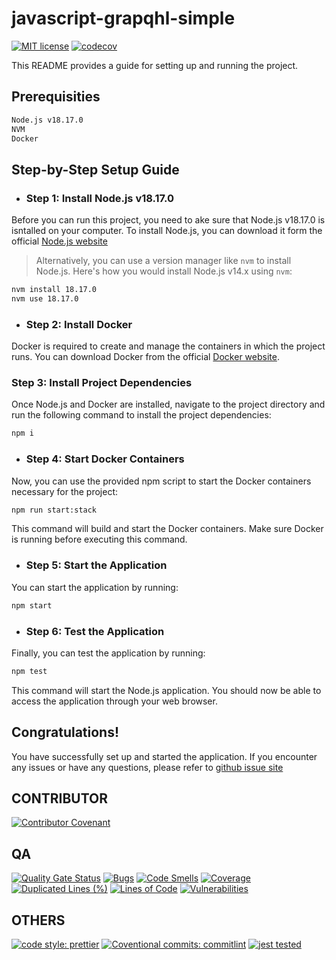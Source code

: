 # javascript-grapqhl-simple

[![ MIT license](https://img.shields.io/badge/license-MIT-blue.svg)](https://github.com/jeresoftx/javascript-grapqhl-simple/blob/main/LICENSE) [![codecov](https://codecov.io/gh/karlosarr/nodejs-grapqhl/graph/badge.svg?token=4TFYBLC3X3)](https://codecov.io/gh/karlosarr/nodejs-grapqhl)

This README provides a guide for setting up and running the project.

## Prerequisities

```sh
Node.js v18.17.0
NVM
Docker
```

## Step-by-Step Setup Guide

- ### Step 1: Install Node.js v18.17.0

Before you can run this project, you need to ake sure that Node.js v18.17.0 is isntalled on your computer. To install Node.js, you can download it form the official [Node.js website](https://nodejs.org/)

> Alternatively, you can use a version manager like `nvm` to install Node.js. Here's how you would install Node.js v14.x using `nvm`:

```sh
nvm install 18.17.0
nvm use 18.17.0
```

- ### Step 2: Install Docker

Docker is required to create and manage the containers in which the project runs. You can download Docker from the official [Docker website](https://www.docker.com/products/docker-desktop).

### Step 3: Install Project Dependencies

Once Node.js and Docker are installed, navigate to the project directory and run the following command to install the project dependencies:

```sh
npm i
```

- ### Step 4: Start Docker Containers

Now, you can use the provided npm script to start the Docker containers necessary for the project:

```sh
npm run start:stack
```

This command will build and start the Docker containers. Make sure Docker is running before executing this command.

- ### Step 5: Start the Application

You can start the application by running:

```sh
npm start
```

- ### Step 6: Test the Application

Finally, you can test the application by running:

```sh
npm test
```

This command will start the Node.js application. You should now be able to access the application through your web browser.

## Congratulations!

You have successfully set up and started the application. If you encounter any issues or have any questions, please refer to [github issue site](https://github.com/jeresoftx/javascript-grapqhl-simple/issues)

## CONTRIBUTOR

[![Contributor Covenant](https://img.shields.io/badge/Contributor%20Covenant-2.1-4baaaa.svg)](code_of_conduct.md)

## QA
[![Quality Gate Status](https://sonarcloud.io/api/project_badges/measure?project=karlosarr_nodejs-grapqhl&metric=alert_status)](https://sonarcloud.io/summary/new_code?id=karlosarr_nodejs-grapqhl) [![Bugs](https://sonarcloud.io/api/project_badges/measure?project=karlosarr_nodejs-grapqhl&metric=bugs)](https://sonarcloud.io/summary/new_code?id=karlosarr_nodejs-grapqhl) [![Code Smells](https://sonarcloud.io/api/project_badges/measure?project=karlosarr_nodejs-grapqhl&metric=code_smells)](https://sonarcloud.io/summary/new_code?id=karlosarr_nodejs-grapqhl) [![Coverage](https://sonarcloud.io/api/project_badges/measure?project=karlosarr_nodejs-grapqhl&metric=coverage)](https://sonarcloud.io/summary/new_code?id=karlosarr_nodejs-grapqhl) [![Duplicated Lines (%)](https://sonarcloud.io/api/project_badges/measure?project=karlosarr_nodejs-grapqhl&metric=duplicated_lines_density)](https://sonarcloud.io/summary/new_code?id=karlosarr_nodejs-grapqhl) [![Lines of Code](https://sonarcloud.io/api/project_badges/measure?project=karlosarr_nodejs-grapqhl&metric=ncloc)](https://sonarcloud.io/summary/new_code?id=karlosarr_nodejs-grapqhl) [![Vulnerabilities](https://sonarcloud.io/api/project_badges/measure?project=karlosarr_nodejs-grapqhl&metric=vulnerabilities)](https://sonarcloud.io/summary/new_code?id=karlosarr_nodejs-grapqhl)

## OTHERS

[![code style: prettier](https://img.shields.io/badge/code_style-prettier-ff69b4.svg?style=flat-square)](https://github.com/prettier/prettier) [![Coventional commits: commitlint](https://img.shields.io/badge/Coventional_commits-commitlint-ff69b4.svg?style=flat-square)](https://www.conventionalcommits.org/) [![jest tested](https://img.shields.io/badge/Jest-tested-eee.svg?logo=jest&labelColor=99424f)](https://github.com/jestjs/jest)
